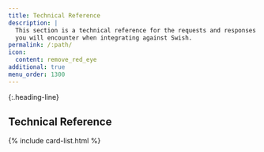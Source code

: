 ```yaml
---
title: Technical Reference
description: |
  This section is a technical reference for the requests and responses
  you will encounter when integrating against Swish.
permalink: /:path/
icon:
  content: remove_red_eye
additional: true
menu_order: 1300
---
```


{:.heading-line}

## Technical Reference

{% include card-list.html %}
